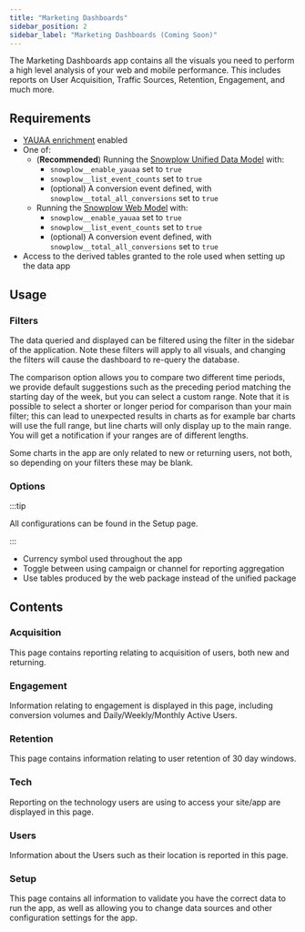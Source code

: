 ```yaml
---
title: "Marketing Dashboards"
sidebar_position: 2
sidebar_label: "Marketing Dashboards (Coming Soon)"
---
```


The Marketing Dashboards app contains all the visuals you need to perform a high level analysis of your web and mobile performance. This includes reports on User Acquisition, Traffic Sources, Retention, Engagement, and much more.

## Requirements

- [YAUAA enrichment](/docs/enriching-your-data/available-enrichments/yauaa-enrichment/index.md) enabled
- One of:
  - (**Recommended**) Running the [Snowplow Unified Data Model](/docs/modeling-your-data/modeling-your-data-with-dbt/dbt-models/dbt-unified-data-model/index.md) with:
    - `snowplow__enable_yauaa` set to `true`
    - `snowplow__list_event_counts` set to `true`
    - (optional) A conversion event defined, with `snowplow__total_all_conversions` set to `true`
  - Running the [Snowplow Web Model](/docs/modeling-your-data/modeling-your-data-with-dbt/dbt-models/dbt-web-data-model/index.md) with:
    - `snowplow__enable_yauaa` set to `true`
    - `snowplow__list_event_counts` set to `true`
    - (optional) A conversion event defined, with `snowplow__total_all_conversions` set to `true`
- Access to the derived tables granted to the role used when setting up the data app

## Usage
### Filters
The data queried and displayed can be filtered using the filter in the sidebar of the application. Note these filters will apply to all visuals, and changing the filters will cause the dashboard to re-query the database. 

The comparison option allows you to compare two different time periods, we provide default suggestions such as the preceding period matching the starting day of the week, but you can select a custom range. Note that it is possible to select a shorter or longer period for comparison than your main filter; this can lead to unexpected results in charts as for example bar charts will use the full range, but line charts will only display up to the main range. You will get a notification if your ranges are of different lengths.

Some charts in the app are only related to new or returning users, not both, so depending on your filters these may be blank.

### Options
:::tip

All configurations can be found in the Setup page.

:::

- Currency symbol used throughout the app
- Toggle between using campaign or channel for reporting aggregation
- Use tables produced by the web package instead of the unified package

## Contents
### Acquisition
This page contains reporting relating to acquisition of users, both new and returning.

### Engagement
Information relating to engagement is displayed in this page, including conversion volumes and Daily/Weekly/Monthly Active Users.

### Retention
This page contains information relating to user retention of 30 day windows.

### Tech
Reporting on the technology users are using to access your site/app are displayed in this page.

### Users
Information about the Users such as their location is reported in this page.

### Setup
This page contains all information to validate you have the correct data to run the app, as well as allowing you to change data sources and other configuration settings for the app.
